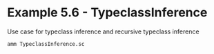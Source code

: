 # Example 5.6 - TypeclassInference
Use case for typeclass inference and recursive typeclass inference

```bash
amm TypeclassInference.sc
```
